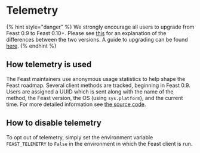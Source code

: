 # Telemetry

{% hint style="danger" %}
We strongly encourage all users to upgrade from Feast 0.9 to Feast 0.10+. Please see [this](https://docs.feast.dev/v/master/project/feast-0.9-vs-feast-0.10+) for an explanation of the differences between the two versions. A guide to upgrading can be found [here](https://docs.google.com/document/d/1AOsr_baczuARjCpmZgVd8mCqTF4AZ49OEyU4Cn-uTT0/edit#heading=h.9gb2523q4jlh). 
{% endhint %}

## How telemetry is used

The Feast maintainers use anonymous usage statistics to help shape the Feast roadmap. Several client methods are tracked, beginning in Feast 0.9. Users are assigned a UUID which is sent along with the name of the method, the Feast version, the OS \(using `sys.platform`\), and the current time. For more detailed information see [the source code](https://github.com/feast-dev/feast/blob/master/sdk/python/feast/telemetry.py).

## How to disable telemetry

To opt out of telemetry, simply set the environment variable `FEAST_TELEMETRY` to `False` in the environment in which the Feast client is run.

